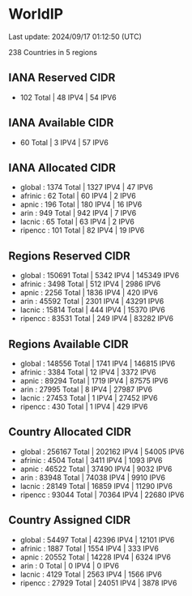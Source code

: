 # WorldIP

Last update: 2024/09/17 01:12:50 (UTC)

238 Countries in 5 regions

## IANA Reserved CIDR

- 102 Total | 48 IPV4 | 54 IPV6

## IANA Available CIDR

- 60 Total | 3 IPV4 | 57 IPV6

## IANA Allocated CIDR

- global : 1374 Total | 1327 IPV4 | 47 IPV6
- afrinic : 62 Total | 60 IPV4 | 2 IPV6
- apnic : 196 Total | 180 IPV4 | 16 IPV6
- arin : 949 Total | 942 IPV4 | 7 IPV6
- lacnic : 65 Total | 63 IPV4 | 2 IPV6
- ripencc : 101 Total | 82 IPV4 | 19 IPV6

## Regions Reserved CIDR

- global : 150691 Total | 5342 IPV4 | 145349 IPV6
- afrinic : 3498 Total | 512 IPV4 | 2986 IPV6
- apnic : 2256 Total | 1836 IPV4 | 420 IPV6
- arin : 45592 Total | 2301 IPV4 | 43291 IPV6
- lacnic : 15814 Total | 444 IPV4 | 15370 IPV6
- ripencc : 83531 Total | 249 IPV4 | 83282 IPV6

## Regions Available CIDR

- global : 148556 Total | 1741 IPV4 | 146815 IPV6
- afrinic : 3384 Total | 12 IPV4 | 3372 IPV6
- apnic : 89294 Total | 1719 IPV4 | 87575 IPV6
- arin : 27995 Total | 8 IPV4 | 27987 IPV6
- lacnic : 27453 Total | 1 IPV4 | 27452 IPV6
- ripencc : 430 Total | 1 IPV4 | 429 IPV6

## Country Allocated CIDR

- global : 256167 Total | 202162 IPV4 | 54005 IPV6
- afrinic : 4504 Total | 3411 IPV4 | 1093 IPV6
- apnic : 46522 Total | 37490 IPV4 | 9032 IPV6
- arin : 83948 Total | 74038 IPV4 | 9910 IPV6
- lacnic : 28149 Total | 16859 IPV4 | 11290 IPV6
- ripencc : 93044 Total | 70364 IPV4 | 22680 IPV6

## Country Assigned CIDR

- global : 54497 Total | 42396 IPV4 | 12101 IPV6
- afrinic : 1887 Total | 1554 IPV4 | 333 IPV6
- apnic : 20552 Total | 14228 IPV4 | 6324 IPV6
- arin : 0 Total | 0 IPV4 | 0 IPV6
- lacnic : 4129 Total | 2563 IPV4 | 1566 IPV6
- ripencc : 27929 Total | 24051 IPV4 | 3878 IPV6
